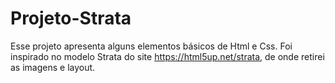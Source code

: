 # Projeto-Strata
Esse projeto apresenta alguns elementos básicos de Html e Css.
Foi inspirado no modelo Strata do site https://html5up.net/strata, de onde retirei as imagens e layout.
